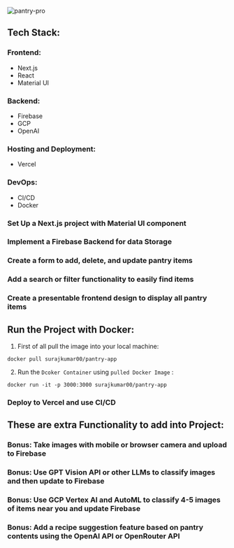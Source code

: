 ![pantry-pro](https://socialify.git.ci/Suraj-kumar00/pantry-pro/image?description=1&descriptionEditable=PantryPro%3A%20Keeping%20Your%20Kitchen%20Stocked%20and%20Sorted.%0A&font=Raleway&forks=1&issues=1&language=1&name=1&owner=1&pattern=Floating%20Cogs&pulls=1&stargazers=1&theme=Dark)

## Tech Stack:

### Frontend:
- Next.js
- React
- Material UI

### Backend:
- Firebase
- GCP
- OpenAI

### Hosting and Deployment:
- Vercel

### DevOps:
- CI/CD
- Docker


### Set Up a Next.js project with Material UI component

### Implement a Firebase Backend for data Storage

### Create a form to add, delete, and update pantry items

### Add a search or filter functionality to easily find items

### Create a presentable frontend design to display all pantry items

## Run the Project with Docker:

1. First of all pull the image into your local machine:

```docker
docker pull surajkumar00/pantry-app
```
2. Run the `Dcoker Container` using `pulled Docker Image` :
```docker
docker run -it -p 3000:3000 surajkumar00/pantry-app
```




### Deploy to Vercel and use CI/CD



## These are extra Functionality to add into Project:

### Bonus: Take images with mobile or browser camera and upload to Firebase

### Bonus: Use GPT Vision API or other LLMs to classify images and then update to Firebase

### Bonus: Use GCP Vertex AI and AutoML to classify 4-5 images of items near you and update Firebase

### Bonus: Add a recipe suggestion feature based on pantry contents using the OpenAI API or OpenRouter API



